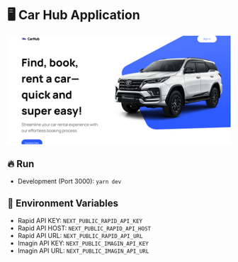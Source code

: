 # :desktop_computer: Car Hub Application

<img src="./assets/cover.png" alt="Cover projeto" />

## :fire: Run

- Development (Port 3000): `yarn dev`

## :triangular_flag_on_post: Environment Variables

- Rapid API KEY: `NEXT_PUBLIC_RAPID_API_KEY`
- Rapid API HOST: `NEXT_PUBLIC_RAPID_API_HOST`
- Rapid API URL: `NEXT_PUBLIC_RAPID_API_URL`
- Imagin API KEY: `NEXT_PUBLIC_IMAGIN_API_KEY`
- Imagin API URL: `NEXT_PUBLIC_IMAGIN_API_URL`

